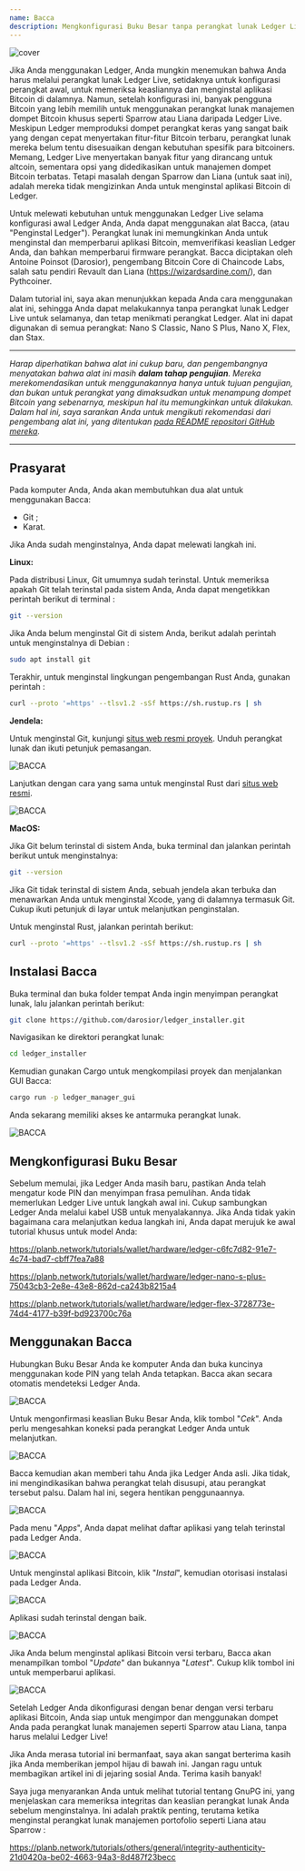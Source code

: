 ```yaml
---
name: Bacca
description: Mengkonfigurasi Buku Besar tanpa perangkat lunak Ledger Live
---
```

![cover](assets/cover.webp)

Jika Anda menggunakan Ledger, Anda mungkin menemukan bahwa Anda harus melalui perangkat lunak Ledger Live, setidaknya untuk konfigurasi perangkat awal, untuk memeriksa keasliannya dan menginstal aplikasi Bitcoin di dalamnya. Namun, setelah konfigurasi ini, banyak pengguna Bitcoin yang lebih memilih untuk menggunakan perangkat lunak manajemen dompet Bitcoin khusus seperti Sparrow atau Liana daripada Ledger Live. Meskipun Ledger memproduksi dompet perangkat keras yang sangat baik yang dengan cepat menyertakan fitur-fitur Bitcoin terbaru, perangkat lunak mereka belum tentu disesuaikan dengan kebutuhan spesifik para bitcoiners. Memang, Ledger Live menyertakan banyak fitur yang dirancang untuk altcoin, sementara opsi yang didedikasikan untuk manajemen dompet Bitcoin terbatas. Tetapi masalah dengan Sparrow dan Liana (untuk saat ini), adalah mereka tidak mengizinkan Anda untuk menginstal aplikasi Bitcoin di Ledger.

Untuk melewati kebutuhan untuk menggunakan Ledger Live selama konfigurasi awal Ledger Anda, Anda dapat menggunakan alat Bacca, (atau "Penginstal Ledger"). Perangkat lunak ini memungkinkan Anda untuk menginstal dan memperbarui aplikasi Bitcoin, memverifikasi keaslian Ledger Anda, dan bahkan memperbarui firmware perangkat. Bacca diciptakan oleh Antoine Poinsot (Darosior), pengembang Bitcoin Core di Chaincode Labs, salah satu pendiri Revault dan Liana (https://wizardsardine.com/), dan Pythcoiner.

Dalam tutorial ini, saya akan menunjukkan kepada Anda cara menggunakan alat ini, sehingga Anda dapat melakukannya tanpa perangkat lunak Ledger Live untuk selamanya, dan tetap menikmati perangkat Ledger. Alat ini dapat digunakan di semua perangkat: Nano S Classic, Nano S Plus, Nano X, Flex, dan Stax.

---
*Harap diperhatikan bahwa alat ini cukup baru, dan pengembangnya menyatakan bahwa alat ini masih **dalam tahap pengujian**. Mereka merekomendasikan untuk menggunakannya hanya untuk tujuan pengujian, dan bukan untuk perangkat yang dimaksudkan untuk menampung dompet Bitcoin yang sebenarnya, meskipun hal itu memungkinkan untuk dilakukan. Dalam hal ini, saya sarankan Anda untuk mengikuti rekomendasi dari pengembang alat ini, yang ditentukan [pada README repositori GitHub mereka](https://github.com/darosior/ledger_installer).*

---
## Prasyarat

Pada komputer Anda, Anda akan membutuhkan dua alat untuk menggunakan Bacca:


- Git ;
- Karat.

Jika Anda sudah menginstalnya, Anda dapat melewati langkah ini.

**Linux:**

Pada distribusi Linux, Git umumnya sudah terinstal. Untuk memeriksa apakah Git telah terinstal pada sistem Anda, Anda dapat mengetikkan perintah berikut di terminal :

```bash
git --version
```

Jika Anda belum menginstal Git di sistem Anda, berikut adalah perintah untuk menginstalnya di Debian :

```bash
sudo apt install git
```

Terakhir, untuk menginstal lingkungan pengembangan Rust Anda, gunakan perintah :

```bash
curl --proto '=https' --tlsv1.2 -sSf https://sh.rustup.rs | sh
```

**Jendela:**

Untuk menginstal Git, kunjungi [situs web resmi proyek](https://git-scm.com/). Unduh perangkat lunak dan ikuti petunjuk pemasangan.

![BACCA](assets/fr/01.webp)

Lanjutkan dengan cara yang sama untuk menginstal Rust dari [situs web resmi](https://www.rust-lang.org/tools/install).

![BACCA](assets/fr/02.webp)

**MacOS:**

Jika Git belum terinstal di sistem Anda, buka terminal dan jalankan perintah berikut untuk menginstalnya:

```bash
git --version
```

Jika Git tidak terinstal di sistem Anda, sebuah jendela akan terbuka dan menawarkan Anda untuk menginstal Xcode, yang di dalamnya termasuk Git. Cukup ikuti petunjuk di layar untuk melanjutkan penginstalan.

Untuk menginstal Rust, jalankan perintah berikut:

```bash
curl --proto '=https' --tlsv1.2 -sSf https://sh.rustup.rs | sh
```

## Instalasi Bacca

Buka terminal dan buka folder tempat Anda ingin menyimpan perangkat lunak, lalu jalankan perintah berikut:

```bash
git clone https://github.com/darosior/ledger_installer.git
```

Navigasikan ke direktori perangkat lunak:

```bash
cd ledger_installer
```

Kemudian gunakan Cargo untuk mengkompilasi proyek dan menjalankan GUI Bacca:

```bash
cargo run -p ledger_manager_gui
```

Anda sekarang memiliki akses ke antarmuka perangkat lunak.

![BACCA](assets/fr/03.webp)

## Mengkonfigurasi Buku Besar

Sebelum memulai, jika Ledger Anda masih baru, pastikan Anda telah mengatur kode PIN dan menyimpan frasa pemulihan. Anda tidak memerlukan Ledger Live untuk langkah awal ini. Cukup sambungkan Ledger Anda melalui kabel USB untuk menyalakannya. Jika Anda tidak yakin bagaimana cara melanjutkan kedua langkah ini, Anda dapat merujuk ke awal tutorial khusus untuk model Anda:

https://planb.network/tutorials/wallet/hardware/ledger-c6fc7d82-91e7-4c74-bad7-cbff7fea7a88

https://planb.network/tutorials/wallet/hardware/ledger-nano-s-plus-75043cb3-2e8e-43e8-862d-ca243b8215a4

https://planb.network/tutorials/wallet/hardware/ledger-flex-3728773e-74d4-4177-b39f-bd923700c76a

## Menggunakan Bacca

Hubungkan Buku Besar Anda ke komputer Anda dan buka kuncinya menggunakan kode PIN yang telah Anda tetapkan. Bacca akan secara otomatis mendeteksi Ledger Anda.

![BACCA](assets/fr/04.webp)

Untuk mengonfirmasi keaslian Buku Besar Anda, klik tombol "*Cek*". Anda perlu mengesahkan koneksi pada perangkat Ledger Anda untuk melanjutkan.

![BACCA](assets/fr/05.webp)

Bacca kemudian akan memberi tahu Anda jika Ledger Anda asli. Jika tidak, ini mengindikasikan bahwa perangkat telah disusupi, atau perangkat tersebut palsu. Dalam hal ini, segera hentikan penggunaannya.

![BACCA](assets/fr/06.webp)

Pada menu "*Apps*", Anda dapat melihat daftar aplikasi yang telah terinstal pada Ledger Anda.

![BACCA](assets/fr/07.webp)

Untuk menginstal aplikasi Bitcoin, klik "*Instal*", kemudian otorisasi instalasi pada Ledger Anda.

![BACCA](assets/fr/08.webp)

Aplikasi sudah terinstal dengan baik.

![BACCA](assets/fr/09.webp)

Jika Anda belum menginstal aplikasi Bitcoin versi terbaru, Bacca akan menampilkan tombol "*Update*" dan bukannya "*Latest*". Cukup klik tombol ini untuk memperbarui aplikasi.

![BACCA](assets/fr/10.webp)

Setelah Ledger Anda dikonfigurasi dengan benar dengan versi terbaru aplikasi Bitcoin, Anda siap untuk mengimpor dan menggunakan dompet Anda pada perangkat lunak manajemen seperti Sparrow atau Liana, tanpa harus melalui Ledger Live!

Jika Anda merasa tutorial ini bermanfaat, saya akan sangat berterima kasih jika Anda memberikan jempol hijau di bawah ini. Jangan ragu untuk membagikan artikel ini di jejaring sosial Anda. Terima kasih banyak!

Saya juga menyarankan Anda untuk melihat tutorial tentang GnuPG ini, yang menjelaskan cara memeriksa integritas dan keaslian perangkat lunak Anda sebelum menginstalnya. Ini adalah praktik penting, terutama ketika menginstal perangkat lunak manajemen portofolio seperti Liana atau Sparrow :


https://planb.network/tutorials/others/general/integrity-authenticity-21d0420a-be02-4663-94a3-8d487f23becc

